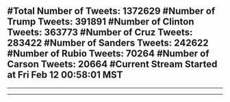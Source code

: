 #Total Number of Tweets: 1372629 
#Number of Trump Tweets: 391891
#Number of Clinton Tweets: 363773
#Number of Cruz Tweets: 283422
#Number of Sanders Tweets: 242622
#Number of Rubio Tweets: 70264
#Number of Carson Tweets: 20664
#Current Stream Started at Fri Feb 12 00:58:01 MST
---
---
---
